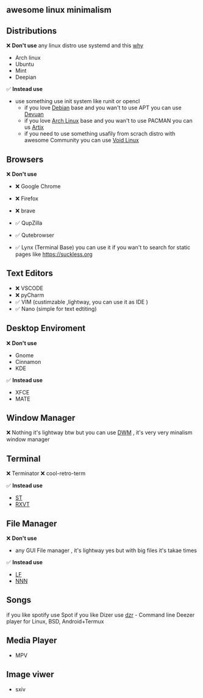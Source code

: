 ## awesome linux minimalism


## Distributions
:x: **Don't use**
any linux distro use systemd and this [why](https://suckless.org/sucks/systemd/)
- Arch linux
- Ubuntu
- Mint
- Deepian

✅ **Instead use** 
* use something use init system like runit or opencl
  - if you love [Debian](https://www.debian.org/) base and you wan't to use APT you can use [Devuan](https://www.devuan.org/)
  - if you love [Arch Linux](https://archlinux.org) base and you wan't to use PACMAN you can us [Artix](https://artixlinux.org/) 
  - if you need to use something usafily from scrach distro with awesome Community you can use [Void Linux](https://voidlinux.org)


## Browsers
:x: **Don't use**
- :x: Google Chrome
- :x: Firefox
- :x: brave

- ✅ QupZilla 
- ✅ Qutebrowser 
- ✅ Lynx (Terminal Base) you can use it if you wan't to search for static pages like https://suckless.org

## Text Editors
- :x: VSCODE
- :x: pyCharm
- ✅ VIM (custimzable ,lightway, you can use it as IDE )
- ✅ Nano (simple for text edtiting)

## Desktop Enviroment
:x: **Don't use**
- Gnome
- Cinnamon
- KDE

✅ **Instead use** 
- XFCE
- MATE

## Window Manager
:x: Nothing it's lightway btw
but you can use [DWM](https://dwm.suckless.org/) , it's very very minalism window manager

## Terminal
:x: Terminator
:x: cool-retro-term

✅ **Instead use** 
- [ST](https://st.suckless.org)
- [RXVT](https://wiki.archlinux.org/title/Rxvt-unicode)


## File Manager
:x: **Don't use**
- any GUI File manager , it's lightway yes but with big files it's takae times 

✅ **Instead use** 
- [LF](https://github.com/gokcehan/lf)
- [NNN](https://github.com/jarun/nnn)

## Songs
if you like spotify use Spot
if you like Dizer use [dzr](https://github.com/yne/dzr) - Command line Deezer player for Linux, BSD, Android+Termux

## Media Player
* MPV
## Image viwer
- sxiv


